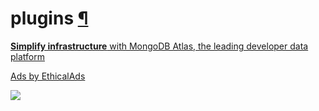 # plugins [¶](https://docs.manim.community/en/stable/reference/manim.cli.plugins.html\#module-manim.cli.plugins "Link to this heading")

[**Simplify infrastructure** with MongoDB Atlas, the leading developer data platform](https://server.ethicalads.io/proxy/click/8268/019600e6-9b50-7651-a127-647d5dcd6e92/)

[Ads by EthicalAds](https://www.ethicalads.io/advertisers/?ref=ea-text)

![](https://server.ethicalads.io/proxy/view/8268/019600e6-9b50-7651-a127-647d5dcd6e92/)